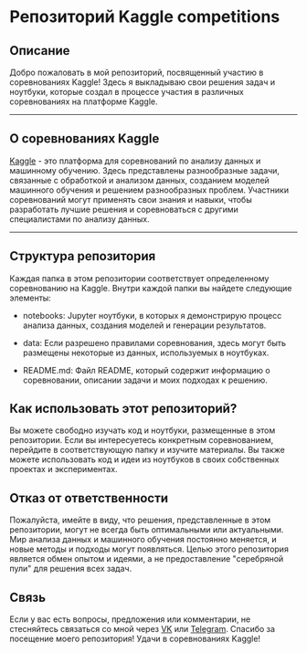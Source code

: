 
# Репозиторий Kaggle competitions

## Описание
Добро пожаловать в мой репозиторий, посвященный участию в соревнованиях Kaggle! Здесь я выкладываю свои решения задач и ноутбуки, которые создал в процессе участия в различных соревнованиях на платформе Kaggle.
___
## О соревнованиях Kaggle
[Kaggle](https://www.kaggle.com/) - это платформа для соревнований по анализу данных и машинному обучению. Здесь представлены разнообразные задачи, связанные с обработкой и анализом данных, созданием моделей машинного обучения и решением разнообразных проблем. Участники соревнований могут применять свои знания и навыки, чтобы разработать лучшие решения и соревноваться с другими специалистами по анализу данных.
___
## Структура репозитория
Каждая папка в этом репозитории соответствует определенному соревнованию на Kaggle. Внутри каждой папки вы найдете следующие элементы:

* notebooks: Jupyter ноутбуки, в которых я демонстрирую процесс анализа данных, создания моделей и генерации результатов.

* data: Если разрешено правилами соревнования, здесь могут быть размещены некоторые из данных, используемых в ноутбуках.

* README.md: Файл README, который содержит информацию о соревновании, описании задачи и моих подходах к решению.

## Как использовать этот репозиторий?
Вы можете свободно изучать код и ноутбуки, размещенные в этом репозитории. Если вы интересуетесь конкретным соревнованием, перейдите в соответствующую папку и изучите материалы. Вы также можете использовать код и идеи из ноутбуков в своих собственных проектах и экспериментах.

## Отказ от ответственности
Пожалуйста, имейте в виду, что решения, представленные в этом репозитории, могут не всегда быть оптимальными или актуальными. Мир анализа данных и машинного обучения постоянно меняется, и новые методы и подходы могут появляться. Целью этого репозитория является обмен опытом и идеями, а не предоставление "серебряной пули" для решения всех задач.

## Связь
Если у вас есть вопросы, предложения или комментарии, не стесняйтесь связаться со мной через [VK](https://vk.com/parisdrill) или [Telegram](https://t.me/leshiov_dmitriy).
Спасибо за посещение моего репозитория! Удачи в соревнованиях Kaggle!
